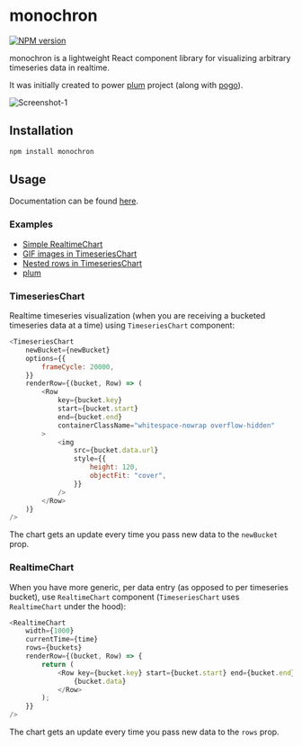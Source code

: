 # monochron

[![NPM version](https://badge.fury.io/js/esta.svg)](http://badge.fury.io/js/esta)

monochron is a lightweight React component library for visualizing arbitrary timeseries data in realtime.

It was initially created to power [plum](https://github.com/sanggonlee/plum) project (along with [pogo](https://github.com/sanggonlee/pogo)).

![Screenshot-1](/screenshots/2.gif?raw=true)

## Installation

```sh
npm install monochron
```

## Usage

Documentation can be found [here](https://sanggonlee.github.io/monochron/).

### Examples
- [Simple RealtimeChart](https://codesandbox.io/s/monochron-simple-realtimechart-6uzoz?file=/src/App.js)
- [GIF images in TimeseriesChart](https://codesandbox.io/s/monochron-gif-timeseries-vwkwu)
- [Nested rows in TimeseriesChart](https://codesandbox.io/s/monochron-nested-rows-z7dfu)
- [plum](https://github.com/sanggonlee/plum/ui/src/components/Tables/Tables.tsx)

### TimeseriesChart

Realtime timeseries visualization (when you are receiving a bucketed timeseries data at a time) using `TimeseriesChart` component:

```js
<TimeseriesChart
    newBucket={newBucket}
    options={{
        frameCycle: 20000,
    }}
    renderRow={(bucket, Row) => (
        <Row
            key={bucket.key}
            start={bucket.start}
            end={bucket.end}
            containerClassName="whitespace-nowrap overflow-hidden"
        >
            <img
                src={bucket.data.url}
                style={{
                    height: 120,
                    objectFit: "cover",
                }}
            />
        </Row>
    )}
/>
```
The chart gets an update every time you pass new data to the `newBucket` prop.

### RealtimeChart

When you have more generic, per data entry (as opposed to per timeseries bucket), use `RealtimeChart` component (`TimeseriesChart` uses `RealtimeChart` under the hood):

```js
<RealtimeChart
    width={1000}
    currentTime={time}
    rows={buckets}
    renderRow={(bucket, Row) => {
        return (
            <Row key={bucket.key} start={bucket.start} end={bucket.end}>
                {bucket.data}
            </Row>
        );
    }}
/>
```
The chart gets an update every time you pass new data to the `rows` prop.